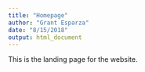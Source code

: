 ```yaml
---
title: "Homepage"
author: "Grant Esparza"
date: "8/15/2018"
output: html_document
---
```


This is the landing page for the website.
